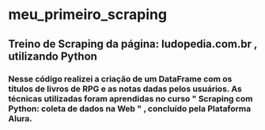 # meu_primeiro_scraping
## Treino de Scraping da página: ludopedia.com.br , utilizando Python

### Nesse código realizei a criação de um DataFrame com os títulos de livros de RPG e as notas dadas pelos usuários. As técnicas utilizadas foram aprendidas no curso " Scraping com Python: coleta de dados na Web " , concluído pela Plataforma Alura.

